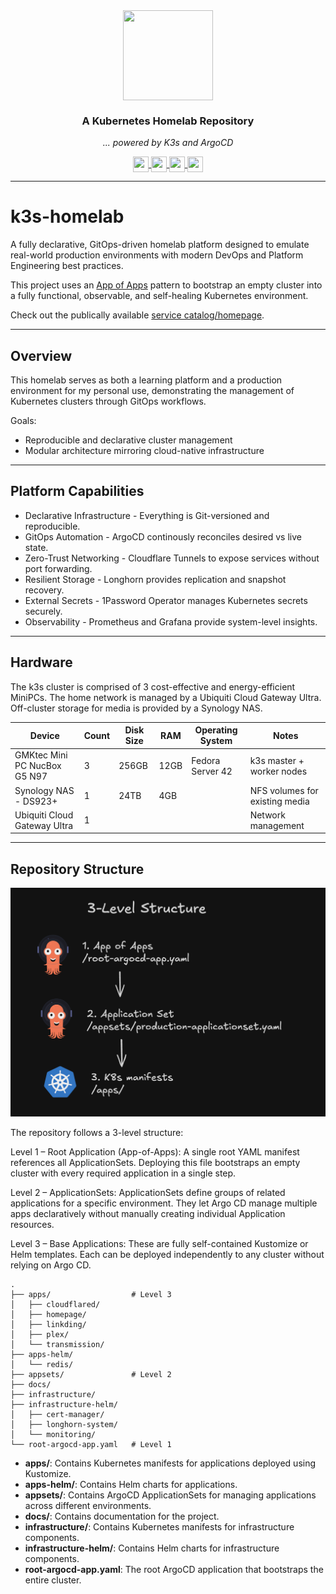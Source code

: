 <div align="center">

<img src="https://cdn.jsdelivr.net/gh/selfhst/icons/svg/kubernetes-light.svg" align="center" width="144px" height="144px"/>

<!-- markdownlint-disable no-trailing-punctuation -->

### A Kubernetes Homelab Repository

_... powered by K3s and ArgoCD_ 

</div>

<div align="center">
    <a href="https://argo-cd.readthedocs.io/en/stable/" target="_blank">
        <img src="https://cdn.jsdelivr.net/gh/selfhst/icons/svg/argo-cd.svg" align="center" width="25px" height="25px"/>
    </a>
    <a href="https://k3s.io/" target="_blank">
        <img src="https://cdn.jsdelivr.net/gh/selfhst/icons/svg/rancher-k3s.svg" align="center" width="25px" height="25px"/>
    </a>
    <a href="https://longhorn.io/" target="_blank">
        <img src="https://cdn.jsdelivr.net/gh/selfhst/icons/svg/rancher-longhorn.svg" align="center" width="25px" height="25px"/>
    </a>
    <a href="https://developer.1password.com/docs/k8s/operator/">
        <img src="https://cdn.jsdelivr.net/gh/selfhst/icons/svg/1password.svg" align="center" width="25px" height="25px"/>
    </a>
</div>

---

# k3s-homelab

A fully declarative, GitOps-driven homelab platform designed to emulate real-world production environments with modern DevOps and Platform Engineering best practices.

This project uses an [App of Apps](https://medium.com/containers-101/how-to-structure-your-argo-cd-repositories-using-application-sets-1150e75d05b3) pattern to bootstrap an empty cluster into a fully functional, observable, and self-healing Kubernetes environment.

Check out the publically available [service catalog/homepage](https://home.simonjung.io).

---

## Overview

This homelab serves as both a learning platform and a production environment for my personal use, demonstrating the management of Kubernetes clusters through GitOps workflows.

Goals:

- Reproducible and declarative cluster management
- Modular architecture mirroring cloud-native infrastructure

---

## Platform Capabilities

- Declarative Infrastructure - Everything is Git-versioned and reproducible.
- GitOps Automation - ArgoCD continously reconciles desired vs live state.
- Zero-Trust Networking - Cloudflare Tunnels to expose services without port forwarding.
- Resilient Storage - Longhorn provides replication and snapshot recovery.
- External Secrets - 1Password Operator manages Kubernetes secrets securely.
- Observability - Prometheus and Grafana provide system-level insights.

---

## Hardware

The k3s cluster is comprised of 3 cost-effective and energy-efficient MiniPCs. The home network is managed by a Ubiquiti Cloud Gateway Ultra. Off-cluster storage for media is provided by a Synology NAS.

| Device                       | Count | Disk Size | RAM  | Operating System   | Notes                          |
| ---------------------------- | ----- | --------- | ---- | ------------------ | ------------------------------ |
| GMKtec Mini PC NucBox G5 N97 | 3     | 256GB     | 12GB | Fedora Server 42   | k3s master + worker nodes      |
| Synology NAS - DS923+        | 1     | 24TB      | 4GB  |                    | NFS volumes for existing media |
| Ubiquiti Cloud Gateway Ultra | 1     |           |      |                    | Network management             |

---

## Repository Structure

![diagram|300](./docs/assets/3-level-structure.png)

The repository follows a 3-level structure:

Level 1 – Root Application (App-of-Apps):
A single root YAML manifest references all ApplicationSets. Deploying this file bootstraps an empty cluster with every required application in a single step.

Level 2 – ApplicationSets:
ApplicationSets define groups of related applications for a specific environment. They let Argo CD manage multiple apps declaratively without manually creating individual Application resources.

Level 3 – Base Applications:
These are fully self-contained Kustomize or Helm templates. Each can be deployed independently to any cluster without relying on Argo CD.

```
.
├── apps/                  # Level 3
│   ├── cloudflared/
│   ├── homepage/
│   ├── linkding/
│   ├── plex/
│   └── transmission/
├── apps-helm/
│   └── redis/
├── appsets/               # Level 2
├── docs/
├── infrastructure/
├── infrastructure-helm/
│   ├── cert-manager/
│   ├── longhorn-system/
│   └── monitoring/
└── root-argocd-app.yaml   # Level 1
```

- **apps/**: Contains Kubernetes manifests for applications deployed using Kustomize.
- **apps-helm/**: Contains Helm charts for applications.
- **appsets/**: Contains ArgoCD ApplicationSets for managing applications across different environments.
- **docs/**: Contains documentation for the project.
- **infrastructure/**: Contains Kubernetes manifests for infrastructure components.
- **infrastructure-helm/**: Contains Helm charts for infrastructure components.
- **root-argocd-app.yaml**: The root ArgoCD application that bootstraps the entire cluster.